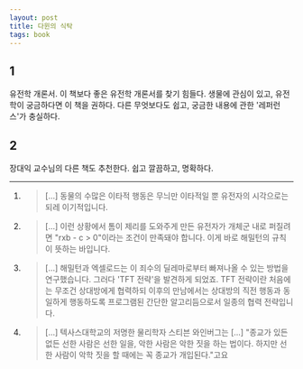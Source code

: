 ```yaml
---
layout: post
title: 다윈의 식탁
tags: book
---
```


## 1
유전학 개론서. 이 책보다 좋은 유전학 개론서를 찾기 힘들다. 생물에 관심이 있고, 유전학이 궁금하다면 이 책을 권하다. 다른 무엇보다도 쉽고, 궁금한 내용에 관한 '레퍼런스'가 충실하다.
## 2
장대익 교수님의 다른 책도 추천한다. 쉽고 깔끔하고, 명확하다.

----

1. > [...] 동물의 수많은 이타적 행동은 무늬만 이타적일 뿐 유전자의 시각으로는 되레 이기적입니다.

2. > [...] 이런 상황에서 톰이 제리를 도와주게 만든 유전자가 개체군 내로 퍼질려면 "rxb - c > 0"이라는 조건이 만족돼야 합니다. 이게 바로 해밀턴의 규칙이 뜻하는 바입니다.

3. > [...] 해밀턴과 엑셀로드는 이 죄수의 딜레마로부터 빠져나올 수 있는 방법을 연구했습니다. 그러다 'TFT 전략'을 발견하게 되었죠. TFT 전략이란 처음에는 무조건 상대방에게 협력하되 이후의 만남에서는 상대방의 직전 행동과 동일하게 행동하도록 프로그램된 간단한 알고리듬으로서 일종의 협력 전략입니다.

4. > [...] 텍사스대학교의 저명한 물리학자 스티븐 와인버그는 [...] "종교가 있든 없든 선한 사람은 선한 일을, 악한 사람은 악한 짓을 하는 법이다. 하지만 선한 사람이 악학 짓을 할 때에는 꼭 종교가 개입된다."고요

